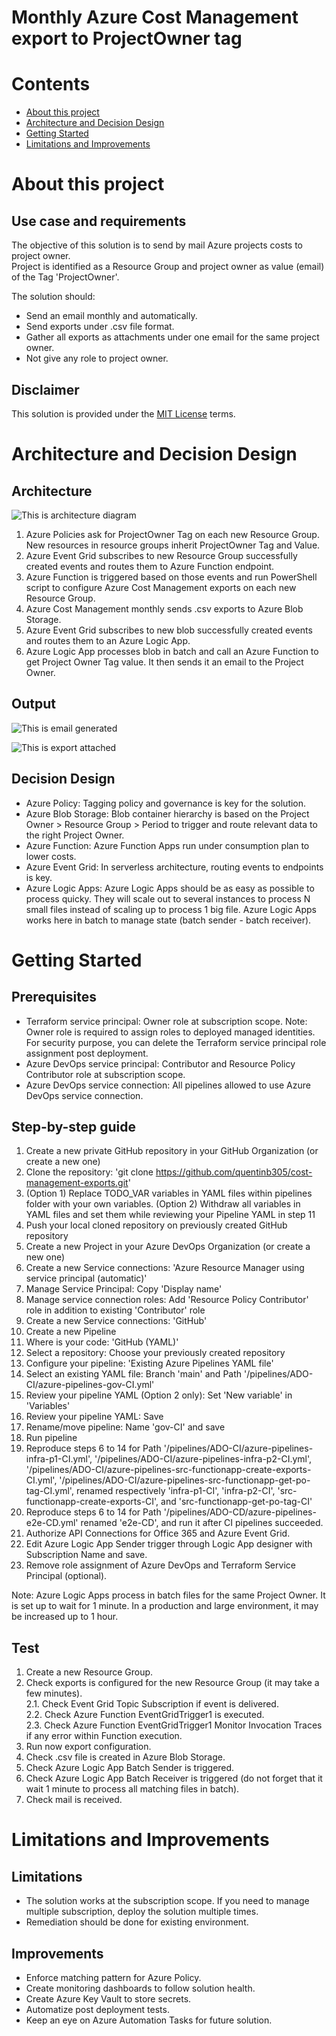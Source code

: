 # Monthly Azure Cost Management export to ProjectOwner tag

# Contents

- [About this project](#about-this-project)
- [Architecture and Decision Design](#architecture-and-decision-design)
- [Getting Started](#getting-started)
- [Limitations and Improvements](#limitations-and-improvements)

# About this project

## Use case and requirements

The objective of this solution is to send by mail Azure projects costs to project owner.  
Project is identified as a Resource Group and project owner as value (email) of the Tag 'ProjectOwner'.  

The solution should: 
- Send an email monthly and automatically. 
- Send exports under .csv file format.
- Gather all exports as attachments under one email for the same project owner.
- Not give any role to project owner.

## Disclaimer

This solution is provided under the [MIT License](LICENSE) terms.

# Architecture and Decision Design

## Architecture
![This is architecture diagram](images/architecture.png?raw=true "Architecture")

1. Azure Policies ask for ProjectOwner Tag on each new Resource Group. New resources in resource groups inherit ProjectOwner Tag and Value.
2. Azure Event Grid subscribes to new Resource Group successfully created events and routes them to Azure Function endpoint. 
3. Azure Function is triggered based on those events and run PowerShell script to configure Azure Cost Management exports on each new Resource Group.
4. Azure Cost Management monthly sends .csv exports to Azure Blob Storage. 
5. Azure Event Grid subscribes to new blob successfully created events and routes them to an Azure Logic App. 
6. Azure Logic App processes blob in batch and call an Azure Function to get Project Owner Tag value. It then sends it an email to the Project Owner. 

## Output

![This is email generated](images/email.png?raw=true "Email generated")

![This is export attached](images/export.png?raw=true "Export attached")

## Decision Design

- Azure Policy: Tagging policy and governance is key for the solution.
- Azure Blob Storage: Blob container hierarchy is based on the Project Owner > Resource Group > Period to trigger and route relevant data to the right Project Owner.
- Azure Function: Azure Function Apps run under consumption plan to lower costs. 
- Azure Event Grid: In serverless architecture, routing events to endpoints is key.
- Azure Logic Apps: Azure Logic Apps should be as easy as possible to process quicky. They will scale out to several instances to process N small files instead of scaling up to process 1 big file. Azure Logic Apps works here in batch to manage state (batch sender - batch receiver). 

# Getting Started

## Prerequisites

- Terraform service principal: Owner role at subscription scope.
Note: Owner role is required to assign roles to deployed managed identities. For security purpose, you can delete the Terraform service principal role assignment post deployment.
- Azure DevOps service principal: Contributor and Resource Policy Contributor role at subscription scope.
- Azure DevOps service connection: All pipelines allowed to use Azure DevOps service connection.

## Step-by-step guide

1. Create a new private GitHub repository in your GitHub Organization (or create a new one)
2. Clone the repository: 'git clone https://github.com/quentinb305/cost-management-exports.git'
3. (Option 1) Replace TODO_VAR variables in YAML files within pipelines folder with your own variables. (Option 2) Withdraw all variables in YAML files and set them while reviewing your Pipeline YAML in step 11
4. Push your local cloned repository on previously created GitHub repository
5. Create a new Project in your Azure DevOps Organization (or create a new one)
6. Create a new Service connections: 'Azure Resource Manager using service principal (automatic)'
7. Manage Service Principal: Copy 'Display name'
8. Manage service connection roles: Add 'Resource Policy Contributor' role in addition to existing 'Contributor' role
9. Create a new Service connections: 'GitHub'
10. Create a new Pipeline
11. Where is your code: 'GitHub (YAML)'
12. Select a repository: Choose your previously created repository
13. Configure your pipeline: 'Existing Azure Pipelines YAML file'
14. Select an existing YAML file: Branch 'main' and Path '/pipelines/ADO-CI/azure-pipelines-gov-CI.yml'
15. Review your pipeline YAML (Option 2 only): Set 'New variable' in 'Variables'
16. Review your pipeline YAML: Save
17. Rename/move pipeline: Name 'gov-CI' and save
18. Run pipeline 
19. Reproduce steps 6 to 14 for Path '/pipelines/ADO-CI/azure-pipelines-infra-p1-CI.yml', '/pipelines/ADO-CI/azure-pipelines-infra-p2-CI.yml', '/pipelines/ADO-CI/azure-pipelines-src-functionapp-create-exports-CI.yml', '/pipelines/ADO-CI/azure-pipelines-src-functionapp-get-po-tag-CI.yml', renamed respectively 'infra-p1-CI', 'infra-p2-CI', 'src-functionapp-create-exports-CI', and 'src-functionapp-get-po-tag-CI'
20. Reproduce steps 6 to 14 for Path '/pipelines/ADO-CD/azure-pipelines-e2e-CD.yml' renamed 'e2e-CD', and run it after CI pipelines succeeded.
21. Authorize API Connections for Office 365 and Azure Event Grid.  
22. Edit Azure Logic App Sender trigger through Logic App designer with Subscription Name and save. 
23. Remove role assignment of Azure DevOps and Terraform Service Principal (optional).

Note: Azure Logic Apps process in batch files for the same Project Owner. It is set up to wait for 1 minute. In a production and large environment, it may be increased up to 1 hour.

## Test

1. Create a new Resource Group.
2. Check exports is configured for the new Resource Group (it may take a few minutes).  
2.1. Check Event Grid Topic Subscription if event is delivered.  
2.2. Check Azure Function EventGridTrigger1 is executed.  
2.3. Check Azure Function EventGridTrigger1 Monitor Invocation Traces if any error within Function execution. 
3. Run now export configuration.
4. Check .csv file is created in Azure Blob Storage.
5. Check Azure Logic App Batch Sender is triggered.
6. Check Azure Logic App Batch Receiver is triggered (do not forget that it wait 1 minute to process all matching files in batch). 
7. Check mail is received.

# Limitations and Improvements

## Limitations

- The solution works at the subscription scope. If you need to manage multiple subscription, deploy the solution multiple times.
- Remediation should be done for existing environment.

## Improvements

- Enforce matching pattern for Azure Policy.
- Create monitoring dashboards to follow solution health.
- Create Azure Key Vault to store secrets. 
- Automatize post deployment tests. 
- Keep an eye on Azure Automation Tasks for future solution. 